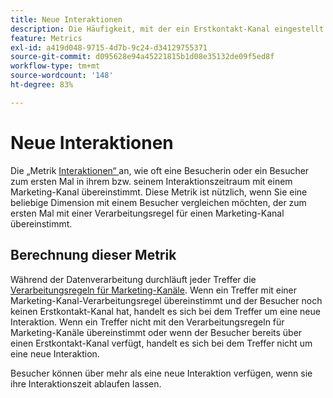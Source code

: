 ```yaml
---
title: Neue Interaktionen
description: Die Häufigkeit, mit der ein Erstkontakt-Kanal eingestellt wird.
feature: Metrics
exl-id: a419d048-9715-4d7b-9c24-d34129755371
source-git-commit: d095628e94a45221815b1d08e35132de09f5ed8f
workflow-type: tm+mt
source-wordcount: '148'
ht-degree: 83%

---
```


# Neue Interaktionen

Die „Metrik [ Interaktionen“ ](overview.md) an, wie oft eine Besucherin oder ein Besucher zum ersten Mal in ihrem bzw. seinem Interaktionszeitraum mit einem Marketing-Kanal übereinstimmt. Diese Metrik ist nützlich, wenn Sie eine beliebige Dimension mit einem Besucher vergleichen möchten, der zum ersten Mal mit einer Verarbeitungsregel für einen Marketing-Kanal übereinstimmt.

## Berechnung dieser Metrik

Während der Datenverarbeitung durchläuft jeder Treffer die [Verarbeitungsregeln für Marketing-Kanäle](/help/admin/admin/c-manage-report-suites/c-edit-report-suites/marketing-channels/c-rules.md). Wenn ein Treffer mit einer Marketing-Kanal-Verarbeitungsregel übereinstimmt und der Besucher noch keinen Erstkontakt-Kanal hat, handelt es sich bei dem Treffer um eine neue Interaktion. Wenn ein Treffer nicht mit den Verarbeitungsregeln für Marketing-Kanäle übereinstimmt oder wenn der Besucher bereits über einen Erstkontakt-Kanal verfügt, handelt es sich bei dem Treffer nicht um eine neue Interaktion.

Besucher können über mehr als eine neue Interaktion verfügen, wenn sie ihre Interaktionszeit ablaufen lassen.
